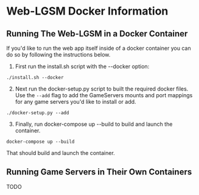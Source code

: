 # Web-LGSM Docker Information

## Running The Web-LGSM in a Docker Container

If you'd like to run the web app itself inside of a docker container you can do
so by following the instructions below.

1. First run the install.sh script with the --docker option:
```
./install.sh --docker
```

2. Next run the docker-setup.py script to built the required docker files. Use
the `--add` flag to add the GameServers mounts and port mappings for any game
servers you'd like to install or add.
```
./docker-setup.py --add
```

3. Finally, run docker-compose up --build to build and launch the container.
```
docker-compose up --build
```

That should build and launch the container.

## Running Game Servers in Their Own Containers

TODO

